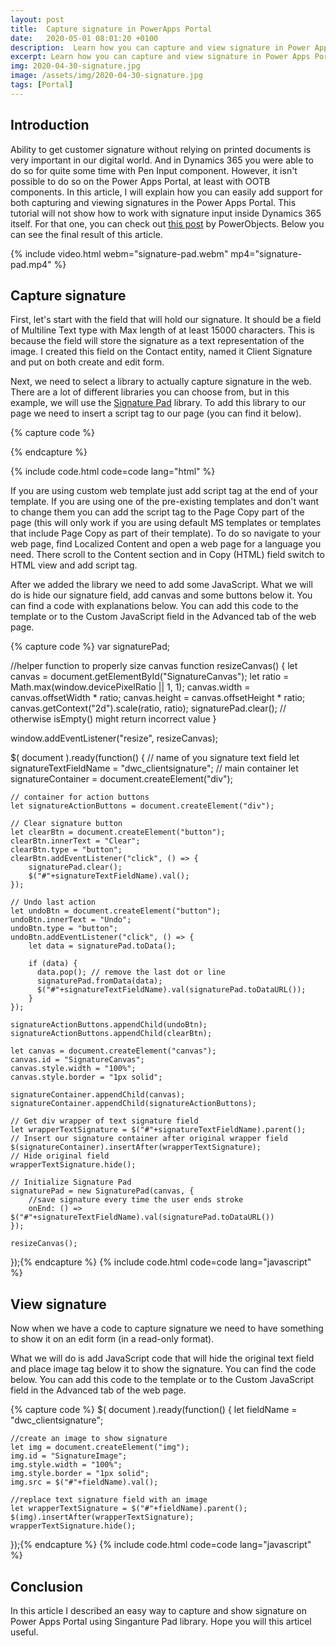 ```yaml
---
layout: post
title:  Capture signature in PowerApps Portal
date:   2020-05-01 08:01:20 +0100
description:  Learn how you can capture and view signature in Power Apps Portal
excerpt: Learn how you can capture and view signature in Power Apps Portal
img: 2020-04-30-signature.jpg
image: /assets/img/2020-04-30-signature.jpg
tags: [Portal]
---
```

## Introduction

Ability to get customer signature without relying on printed documents is very important in our digital world. And in Dynamics 365 you were able to do so for quite some time with Pen Input component. However, it isn't possible to do so on the Power Apps Portal, at least with OOTB components. In this article, I will explain how you can easily add support for both capturing and viewing signatures in the Power Apps Portal. This tutorial will not show how to work with signature input inside Dynamics 365 itself. For that one, you can check out [this post](https://www.powerobjects.com/blog/2018/04/16/capturing-signatures-in-dynamics-365/) by PowerObjects. Below you can see the final result of this article.

{% include video.html webm="signature-pad.webm" mp4="signature-pad.mp4" %}

## Capture signature

First, let's start with the field that will hold our signature. It should be a field of Multiline Text type with Max length of at least 15000 characters. This is because the field will store the signature as a text representation of the image. I created this field on the Contact entity, named it Client Signature and put on both create and edit form.

Next, we need to select a library to actually capture signature in the web. There are a lot of different libraries you can choose from, but in this example, we will use the [Signature Pad](https://github.com/szimek/signature_pad) library. To add this library to our page we need to insert a script tag to our page (you can find it below).

{% capture code %}
<script src="https://cdn.jsdelivr.net/npm/signature_pad@2.3.2/dist/signature_pad.min.js"></script>{% endcapture %}
{% include code.html code=code lang="html" %}

If you are using custom web template just add script tag at the end of your template. If you are using one of the pre-existing templates and don't want to change them you can add the script tag to the Page Copy part of the page (this will only work if you are using default MS templates or templates that include Page Copy as part of their template). To do so navigate to your web page, find Localized Content and open a web page for a language you need. There scroll to the Content section and in Copy (HTML) field switch to HTML view and add script tag.

After we added the library we need to add some JavaScript. What we will do is hide our signature field, add canvas and some buttons below it. You can find a code with explanations below. You can add this code to the template or to the Custom JavaScript field in the Advanced tab of the web page.

{% capture code %}
var signaturePad;

//helper function to properly size canvas
function resizeCanvas() {
    let canvas = document.getElementById("SignatureCanvas");
    let ratio =  Math.max(window.devicePixelRatio || 1, 1);
    canvas.width = canvas.offsetWidth * ratio;
    canvas.height = canvas.offsetHeight * ratio;
    canvas.getContext("2d").scale(ratio, ratio);
    signaturePad.clear(); // otherwise isEmpty() might return incorrect value
}

window.addEventListener("resize", resizeCanvas);

$( document ).ready(function() {
    // name of you signature text field
    let signatureTextFieldName = "dwc_clientsignature";
    // main container
    let signatureContainer = document.createElement("div");

    // container for action buttons
    let signatureActionButtons = document.createElement("div");

    // Clear signature button
    let clearBtn = document.createElement("button");
    clearBtn.innerText = "Clear";
    clearBtn.type = "button";
    clearBtn.addEventListener("click", () => {
        signaturePad.clear();
        $("#"+signatureTextFieldName).val();
    }); 

    // Undo last action
    let undoBtn = document.createElement("button");
    undoBtn.innerText = "Undo";
    undoBtn.type = "button";
    undoBtn.addEventListener("click", () => {
        let data = signaturePad.toData();

        if (data) {
          data.pop(); // remove the last dot or line
          signaturePad.fromData(data);
          $("#"+signatureTextFieldName).val(signaturePad.toDataURL());
        }
    }); 

    signatureActionButtons.appendChild(undoBtn);
    signatureActionButtons.appendChild(clearBtn);

    let canvas = document.createElement("canvas");
    canvas.id = "SignatureCanvas";
    canvas.style.width = "100%";
    canvas.style.border = "1px solid";

    signatureContainer.appendChild(canvas);
    signatureContainer.appendChild(signatureActionButtons);

    // Get div wrapper of text signature field
    let wrapperTextSignature = $("#"+signatureTextFieldName).parent();
    // Insert our signature container after original wrapper field
    $(signatureContainer).insertAfter(wrapperTextSignature);
    // Hide original field
    wrapperTextSignature.hide();
    
    // Initialize Signature Pad
    signaturePad = new SignaturePad(canvas, {
        //save signature every time the user ends stroke
        onEnd: () => $("#"+signatureTextFieldName).val(signaturePad.toDataURL())
    });

    resizeCanvas();
});{% endcapture %}
{% include code.html code=code lang="javascript" %}

## View signature

Now when we have a code to capture signature we need to have something to show it on an edit form (in a read-only format).

What we will do is add JavaScript code that will hide the original text field and place image tag below it to show the signature. You can find the code below. You can add this code to the template or to the Custom JavaScript field in the Advanced tab of the web page.

{% capture code %}
$( document ).ready(function() {
    let fieldName = "dwc_clientsignature";

    //create an image to show signature
    let img = document.createElement("img");
    img.id = "SignatureImage";
    img.style.width = "100%";
    img.style.border = "1px solid";
    img.src = $("#"+fieldName).val();

    //replace text signature field with an image
    let wrapperTextSignature = $("#"+fieldName).parent();
    $(img).insertAfter(wrapperTextSignature);
    wrapperTextSignature.hide();
});{% endcapture %}
{% include code.html code=code lang="javascript" %}

## Conclusion

In this article I described an easy way to capture and show signature on Power Apps Portal using Singanture Pad library. Hope you will this articel useful.
